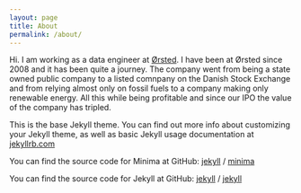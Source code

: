```yaml
---
layout: page
title: About
permalink: /about/
---
```

Hi. I am working as a data engineer at [Ørsted](https://orsted.com). I have been at Ørsted since 2008 and it has been quite a journey. The company went from being a state owned public company to a listed comnpany on the Danish Stock Exchange and from relying almost only on fossil fuels to a company making only renewable energy. All this while being profitable and since our IPO the value of the company has tripled.


This is the base Jekyll theme. You can find out more info about customizing your Jekyll theme, as well as basic Jekyll usage documentation at [jekyllrb.com](https://jekyllrb.com/)

You can find the source code for Minima at GitHub:
[jekyll][jekyll-organization] /
[minima](https://github.com/jekyll/minima)

You can find the source code for Jekyll at GitHub:
[jekyll][jekyll-organization] /
[jekyll](https://github.com/jekyll/jekyll)


[jekyll-organization]: https://github.com/jekyll

